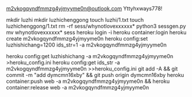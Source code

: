 m2vkogqyndfmmzg4yjmyyme0n@outlook.com
Yttyhxways778!

mkdir luzhi
mkdir luzhichenggong
touch luzhi/1.txt
touch luzhichenggong/1.txt
rm -rf sess/whynotlovexxxxxx*
python3 sessgen.py
mv whynotlovexxxxxx* sess
heroku login -i
heroku container:login
heroku create m2vkogqyndfmmzg4yjmyyme0n
heroku config:set luzhishichang=1200 ids_str=1 -a m2vkogqyndfmmzg4yjmyyme0n

heroku config:get luzhishichang -a m2vkogqyndfmmzg4yjmyyme0n >heroku_config.ini
heroku config:get ids_str -a m2vkogqyndfmmzg4yjmyyme0n >>heroku_config.ini
git add -A && git commit -m "add dymcmn16xby" && git push origin dymcmn16xby
heroku container:push web -a m2vkogqyndfmmzg4yjmyyme0n && heroku container:release web -a m2vkogqyndfmmzg4yjmyyme0n
